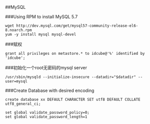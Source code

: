 ##MySQL

###Using RPM to install MySQL 5.7

```
wget http://dev.mysql.com/get/mysql57-community-release-el6-8.noarch.rpm
yum -y install mysql mysql-devel
```

###赋权

```
grant all privileges on metastore.* to idcube@'%' identified by 'idcube';
```

###初始化一个root无密码的mysql server

```
/usr/sbin/mysqld --initialize-insecure --datadir="$datadir" --user=mysql
```

###Create Database with desired encoding 

```
create database xx DEFAULT CHARACTER SET utf8 DEFAULT COLLATE utf8_general_ci;
```

```
set global validate_password_policy=0;
set global validate_password_length=1
```
